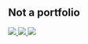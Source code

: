 ## Not a portfolio

<div>
    <a target='_blank' href="https://twitter.com/lucasgsteles">
        <img src="https://img.shields.io/badge/Twitter-1DA1F2?style=for-the-badge&logo=twitter&logoColor=white">
    </a>
    <a target='_blank' href="https://linkedin.com/in/teleslucas">
        <img src="https://img.shields.io/badge/LinkedIn-0077B5?style=for-the-badge&logo=linkedin&logoColor=white">
    </a>
    <a target='_blank' href="https://www.duolingo.com/profile/souzateles">
        <img src='https://img.shields.io/badge/duolingo-7ac70c?style=for-the-badge&logo=duolingo&logoColor=white'>
    </a>
</div>

<!--
**SouzaTeles/souzateles** is a ✨ _special_ ✨ repository because its `README.md` (this file) appears on your GitHub profile.

Here are some ideas to get you started:

- 🔭 I’m currently working on ...
- 🌱 I’m currently learning ...
- 👯 I’m looking to collaborate on ...
- 🤔 I’m looking for help with ...
- 💬 Ask me about ...
- 📫 How to reach me: ...
- 😄 Pronouns: ...
- ⚡ Fun fact: ...
-->
